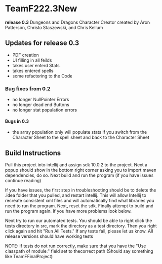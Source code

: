 # TeamF222.3New
**release 0.3** 
Dungeons and Dragons Character Creator
created by Aron Patterson, Christo Staszewski, and Chris Kellum
## Updates for release 0.3
+ PDF creation
+ UI filling in all feilds
+ takes user enterd Stats
+ takes entered spells
+ some refactoring to the Code
### Bug fixes from 0.2
+ no longer NullPointer Errors
+ no longer dead end Buttons
+ no longer stat population errors
#### Bugs in 0.3
+ the array population only will populate stats if you switch from the Character Sheet to the spell sheet and back to the Character Sheet
## Build Instructions
Pull this project into intellij and assign sdk 10.0.2 to the project.
Next a popup should show in the bottom right corner asking you to import maven dependencies, do so.
Next build and run the program (if you have issues continue reading)

If you have issues, the first step in troubleshooting should be to delete the .idea folder that you pulled, and restart intellij. This will allow Intellij to recreate consistent xml files and will automatically find what libraries you need to run the program.
Next, reset the sdk.
Finally attempt to build and run the program again.
If you have more problems look below.

Next try to run our automated tests. You should be able to right click the tests directory in src, mark the directory as a test directory.
Then you right click again and hit "Run All Tests."
If any tests fail, please let us know. All release versions should have working tests

NOTE: If tests do not run correctly, make sure that you have the "Use classpath of module:" field set to thecorrect path (Should say something like TeamFFinalProject)
